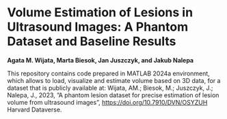 # Volume Estimation of Lesions in Ultrasound Images: A Phantom Dataset and Baseline Results


**Agata M. Wijata, Marta Biesok, Jan Juszczyk, and Jakub Nalepa**

This repository contains code prepared in MATLAB 2024a environment, which allows to load, visualize and estimate volume based on 3D data, for a dataset that is publicly available at: Wijata, AM.; Biesok, M.; Juszczyk, J.; Nalepa, J., 2023, ”A phantom lesion dataset for precise estimation of lesion volume from ultrasound images”, https://doi.org/10.7910/DVN/OSYZUH Harvard Dataverse.
